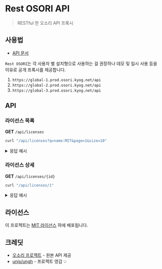 # Rest OSORI API

> RESTful 한 오소리 API 프록시

## 사용법

- [API 문서](https://rest-osori.vercel.app)

`Rest OSORI`는 각 사용자 별 설치형으로 사용하는 걸 권장하나
데모 및 일시 사용 등을 이유로 공개 프록시를 제공합니다.

1. `https://global-1.prod.osori.kyog.net/api`
2. `https://global-2.prod.osori.kyog.net/api`
3. `https://global-3.prod.osori.kyog.net/api`

## API

### 라이선스 목록

**GET** `/api/licenses`

```bash
curl "/api/licenses?q=name:MIT&page=1&size=10"
```

<details>
<summary>응답 예시</summary>

```json
{
  "total_count": 150,
  "items": [
    {
      "id": 1,
      "name": "MIT License",
      "spdx_identifier": "MIT",
      "osi_approval": true,
      "obligations": {
        "disclosing_src": "NONE",
        "notification": true,
        "including_license": "REQUIRED"
      },
      "nicknames": ["MIT", "Expat License"]
    }
  ]
}
```

</details>

### 라이선스 상세

**GET** `/api/licenses/{id}`

```bash
curl "/api/licenses/1"
```

<details>
<summary>응답 예시</summary>

```json
{
  "id": 1,
  "name": "MIT License",
  "spdx_identifier": "MIT",
  "osi_approval": true,
  "license_text": "MIT License\n\nCopyright (c) [year] [fullname]\n\nPermission is hereby granted...",
  "obligations": {
    "disclosing_src": "NONE",
    "notification": true,
    "including_license": "REQUIRED"
  },
  "nicknames": ["MIT", "Expat License"]
}
```

</details>

## 라이선스

이 프로젝트는 [MIT 라이선스](./LICENSE) 하에 배포됩니다.

## 크레딧

- [오소리 프로젝트](https://olis.or.kr/osori) - 원본 API 제공
- [unjs/ungh](https://github.com/unjs/ungh) - 프로젝트 영감 💡
